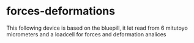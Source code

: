 # forces-deformations
This following device is based on the bluepill, it let read from 6 mitutoyo micrometers and a loadcell for forces and deformation analices 

